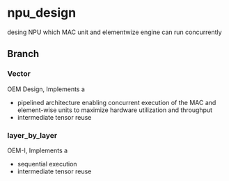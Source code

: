# npu_design
desing NPU which MAC unit and elementwize engine can run concurrently

## Branch
### Vector
OEM Design, Implements a 
* pipelined architecture enabling concurrent execution of the MAC and element-wise units to maximize hardware utilization and throughput
* intermediate tensor reuse

### layer_by_layer
OEM-I, Implements a 
* sequential execution
* intermediate tensor reuse
